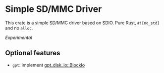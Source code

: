 # Simple SD/MMC Driver

This crate is a simple SD/MMC driver based on SDIO. Pure Rust, `#![no_std]` and no `alloc`.

*Experimental*

## Optional features

- `gpt`: implement [gpt_disk_io::BlockIo](https://docs.rs/gpt_disk_io/0.16.2/gpt_disk_io/trait.BlockIo.html)
